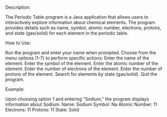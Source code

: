 Description:

The Periodic Table program is a Java application that allows users to interactively explore information about chemical elements. The program provides details 
such as name, symbol, atomic number, electrons, protons, and state (gas/solid) for each element in the periodic table.

How to Use:

Run the program and enter your name when prompted.
Choose from the menu options (1-7) to perform specific actions:
Enter the name of the element.
Enter the symbol of the element.
Enter the atomic number of the element.
Enter the number of electrons of the element.
Enter the number of protons of the element.
Search for elements by state (gas/solid).
Quit the program.

Example:

Upon choosing option 1 and entering "Sodium," the program displays information about Sodium:
Name: Sodium
Symbol: Na
Atomic Number: 11
Electrons: 11
Protons: 11
State: Solid
